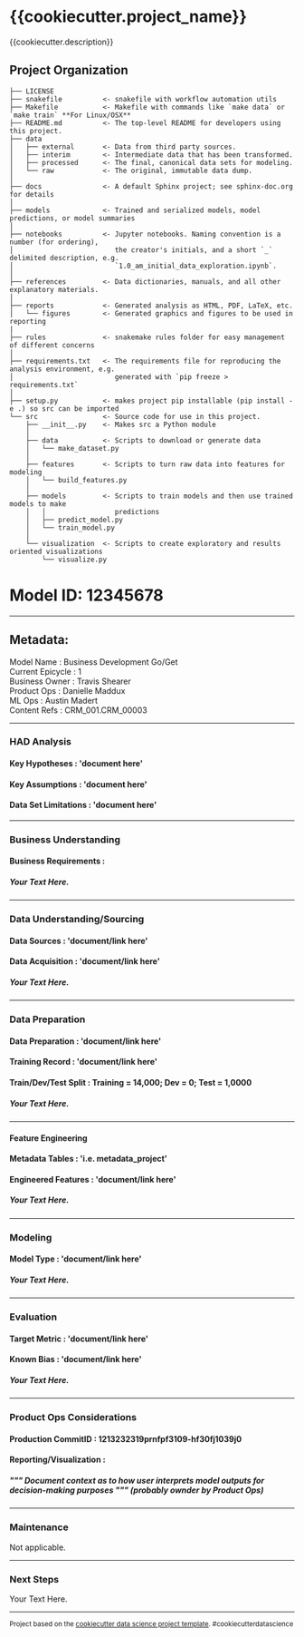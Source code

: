 {{cookiecutter.project_name}}
==============================

{{cookiecutter.description}}

Project Organization
------------

    ├── LICENSE
    ├── snakefile          <- snakefile with workflow automation utils
    ├── Makefile           <- Makefile with commands like `make data` or `make train` **For Linux/OSX**
    ├── README.md          <- The top-level README for developers using this project.
    ├── data
    │   ├── external       <- Data from third party sources.
    │   ├── interim        <- Intermediate data that has been transformed.
    │   ├── processed      <- The final, canonical data sets for modeling.
    │   └── raw            <- The original, immutable data dump.
    │
    ├── docs               <- A default Sphinx project; see sphinx-doc.org for details
    │
    ├── models             <- Trained and serialized models, model predictions, or model summaries
    │
    ├── notebooks          <- Jupyter notebooks. Naming convention is a number (for ordering),
    │                         the creator's initials, and a short `_` delimited description, e.g.
    │                         `1.0_am_initial_data_exploration.ipynb`.
    │
    ├── references         <- Data dictionaries, manuals, and all other explanatory materials.
    │
    ├── reports            <- Generated analysis as HTML, PDF, LaTeX, etc.
    │   └── figures        <- Generated graphics and figures to be used in reporting
    |
    ├── rules              <- snakemake rules folder for easy management of different concerns
    │
    ├── requirements.txt   <- The requirements file for reproducing the analysis environment, e.g.
    │                         generated with `pip freeze > requirements.txt`
    │
    ├── setup.py           <- makes project pip installable (pip install -e .) so src can be imported
    └── src                <- Source code for use in this project.
        ├── __init__.py    <- Makes src a Python module
        │
        ├── data           <- Scripts to download or generate data
        │   └── make_dataset.py
        │
        ├── features       <- Scripts to turn raw data into features for modeling
        │   └── build_features.py
        │
        ├── models         <- Scripts to train models and then use trained models to make
        │   │                 predictions
        │   ├── predict_model.py
        │   └── train_model.py
        │
        └── visualization  <- Scripts to create exploratory and results oriented visualizations
            └── visualize.py
    

# Model ID: 12345678
---
## Metadata:
Model Name          : Business Development Go/Get  
Current Epicycle    : 1  
Business Owner      : Travis Shearer  
Product Ops         : Danielle Maddux  
ML Ops              : Austin Madert  
Content Refs        : CRM_001.CRM_00003  

---
### HAD Analysis

#### Key Hypotheses         : 'document here'  
#### Key Assumptions        : 'document here'  
#### Data Set Limitations   : 'document here'   

---
### Business Understanding

#### Business Requirements : <link to business requirements doc>

##### Your Text Here.
---
### Data Understanding/Sourcing

#### Data Sources       :  'document/link here'          
#### Data Acquisition   :  'document/link here' 
  
##### Your Text Here.
---
### Data Preparation

#### Data Preparation   : 'document/link here'   
#### Training Record    : 'document/link here'  
#### Train/Dev/Test Split    : Training = 14,000; Dev = 0; Test = 1,0000   
  
##### Your Text Here.
---
#### Feature Engineering

#### Metadata Tables        : 'i.e. metadata_project'
#### Engineered Features    :  'document/link here' 

##### Your Text Here.

---
### Modeling

#### Model Type     : 'document/link here' 
    
##### Your Text Here.

---
### Evaluation

#### Target Metric  : 'document/link here' 
#### Known Bias     : 'document/link here' 

##### Your Text Here. 

---
### Product Ops Considerations

#### Production CommitID        : 1213232319prnfpf3109-hf30fj1039j0  
#### Reporting/Visualization    : <link to script here>  

##### """ Document context as to how user interprets model outputs for decision-making purposes """ (probably ownder by Product Ops)

---
### Maintenance
Not applicable.  

---
### Next Steps
Your Text Here.


--------

<p><small>Project based on the <a target="_blank" href="https://drivendata.github.io/cookiecutter-data-science/">cookiecutter data science project template</a>. #cookiecutterdatascience</small></p>
